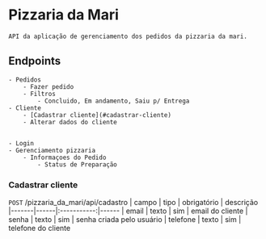 # Pizzaria da Mari

    API da aplicação de gerenciamento dos pedidos da pizzaria da mari.

## Endpoints

    - Pedidos
        - Fazer pedido
        - Filtros
            - Concluido, Em andamento, Saiu p/ Entrega
    - Cliente
        - [Cadastrar cliente](#cadastrar-cliente)
        - Alterar dados do cliente


    - Login
    - Gerenciamento pizzaria
        - Informaçoes do Pedido
            - Status de Preparação
    


### Cadastrar cliente

`POST` /pizzaria_da_mari/api/cadastro
| campo | tipo | obrigatório | descrição
|-------|------|:-----------:|------
| email | texto | sim | email do cliente
| senha | texto | sim | senha criada pelo usuário
| telefone | texto | sim | telefone do cliente 